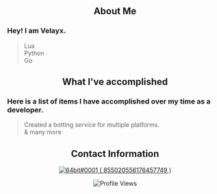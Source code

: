 <p align="center">
 <h2 align="center">About Me</h2>
</p>

### Hey! I am Velayx.

> Lua<br>
> Python<br>
> Go

<p align="center">
 <h2 align="center">What I've accomplished</h2>
</p>

### Here is a list of items I have accomplished over my time as a developer.

> Created a botting service for multiple platforms.<br>
> & many more

<p align="center">
<h2 align="center">Contact Information</h2>
</p>


<p align="center">
  <a href="https://discord.com/users/1007206443063189506">
     <img src="https://discord.c99.nl/widget/theme-4/1007206443063189506.png" alt="64bit#0001 ( 855020556176457749 )"/>
       </a>
</p>

<p align="center" ## Me <img src= "https://cdn.discordapp.com/emojis/894175687878017055.png?size=80" alt='stats' width="20px">

<p align="center"> <img src="https://komarev.com/ghpvc/?username=velayius" alt="Profile Views" /> </p>  
